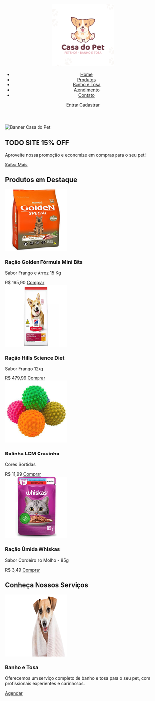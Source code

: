 <!DOCTYPE html>
<html lang="pt-BR">
<head>
    <meta charset="UTF-8">
    <meta name="viewport" content="width=device-width, initial-scale=1.0">
    <title>Casa do Pet</title>
    <link rel="stylesheet" href="style.css">
</head>
<body>
    <header>
        <div class="logo">
            <img src="https://github.com/guilherme-rigel/CasaDoPet/blob/main/logo%20casa%20do%20pet.png?raw=true" alt="Logo Casa do Pet" width="200" height="200">
        </div>
        <nav>
            <ul>
                <li><a href="#">Home</a></li>
                <li><a href="#">Produtos</a></li>
                <li><a href="#">Banho e Tosa</a></li>
                <li><a href="#">Atendimento</a></li>
                <li><a href="#">Contato</a></li>
            </ul>
        </nav>
        <div class="login-cadastro">
            <a href="#">Entrar</a>
            <a href="#">Cadastrar</a>
        </div>
    </header>
    <main>
        <section class="banner">
            <img src="banner_casadopet.jpg" alt="Banner Casa do Pet">
        </section>
        <section class="promocao">
            <h2>TODO SITE 15% OFF</h2>
            <p>Aproveite nossa promoção e economize em compras para o seu pet!</p>
            <a href="#">Saiba Mais</a>
        </section>
        <section class="produtos-em-destaque">
            <h2>Produtos em Destaque</h2>
            <div class="produto">
                <img src="https://github.com/guilherme-rigel/CasaDoPet/blob/main/ra%C3%A7ao%20golden.jpg?raw=true" alt="Ração Golden Fórmula Mini Bits para Cães Adultos Sabor Frango e Arroz 15 Kg" width="200" height="200">
                <h3>Ração Golden Fórmula Mini Bits</h3>
                <p>Sabor Frango e Arroz 15 Kg</p>
                <span class="preco">R$ 165,90</span>
                <a href="#">Comprar</a>
            </div>
            <div class="produto">
                <img src="https://github.com/guilherme-rigel/CasaDoPet/blob/main/ra%C3%A7ao%20hills.jpg?raw=true" alt="Ração Hills Science Diet para Cães Adultos de Grande Porte Sabor Frango 12kg" width="200" height="200">
                <h3>Ração Hills Science Diet</h3>
                <p>Sabor Frango 12kg</p>
                <span class="preco">R$ 479,99</span>
                <a href="#">Comprar</a>
            </div>
            <div class="produto">
                <img src="https://github.com/guilherme-rigel/CasaDoPet/blob/main/bolinha%20lcm.jpg?raw=true" alt="Bolinha LCM Cravinho Cores Sortidas" width="200" height="200">
                <h3>Bolinha LCM Cravinho</h3>
                <p>Cores Sortidas</p>
                <span class="preco">R$ 11,99</span>
                <a href="#">Comprar</a>
            </div>
            <div class="produto">
                <img src="https://github.com/guilherme-rigel/CasaDoPet/blob/main/whiskas.jpg?raw=true" alt="Ração Úmida Whiskas Sachê para Gatos Adultos Sabor Cordeiro ao Molho - 85g" width="200" height="200">
                <h3>Ração Úmida Whiskas</h3>
                <p>Sabor Cordeiro ao Molho - 85g</p>
                <span class="preco">R$ 3,49</span>
                <a href="#">Comprar</a>
            </div>
        </section>
        <section class="servicos">
            <h2>Conheça Nossos Serviços</h2>
            <div class="servico">
                <img src="https://github.com/guilherme-rigel/CasaDoPet/blob/main/banho%20e%20tosa.png?raw=true" alt="Serviço Banho e Tosa" width="200" height="200">
                <h3>Banho e Tosa</h3>
                <p>Oferecemos um serviço completo de banho e tosa para o seu pet, com profissionais experientes e carinhosos.</p>
                <a href="#">Agendar</a>
            </div>
            <div class="servico">
                <img src="https://github.com/guilherme
